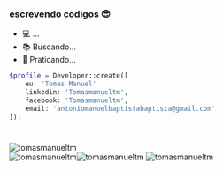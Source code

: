 
### escrevendo codigos 😎
  - 💻 ...
  - 📚 Buscando...
  - 🎯 Praticando...


```php
$profile = Developer::create([
    eu: 'Tomas Manuel'
    linkedin: 'Tomasmanueltm',
    facebook: 'Tomasmanueltm',
    email: 'antoniomanuelbaptistabaptista@gmail.com'
]);
```
#
<img src="https://github-readme-stats.vercel.app/api/top-langs/?username=tomasmanueltm&theme=dark&layout=compact" alt="tomasmanueltm" />
<br/>
<img src="https://github-readme-stats.vercel.app/api?username=tomasmanueltm&show_icons=true&theme=dark" alt="tomasmanueltm" /><img src="https://github-readme-streak-stats.herokuapp.com/?user=DenverCoder1&theme=dark" alt="tomasmanueltm" />
<img src="https://activity-graph.herokuapp.com/graph?username=tomasmanueltm&theme=react-dark" alt="tomasmanueltm" /> 

